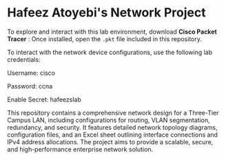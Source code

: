 # Hafeez Atoyebi's Network Project
To explore and interact with this lab environment, download **Cisco Packet Tracer** :
Once installed, open the `.pkt` file included in this repository.


To interact with the network device configurations, use the following lab credentials:

Username: cisco

Password: ccna

Enable Secret: hafeezslab 

This repository contains a comprehensive network design for a Three-Tier Campus LAN, including configurations for routing, VLAN segmentation, redundancy, and security. It features detailed network topology diagrams, configuration files, and an Excel sheet outlining interface connections and IPv4 address allocations. The project aims to provide a scalable, secure, and high-performance enterprise network solution.
